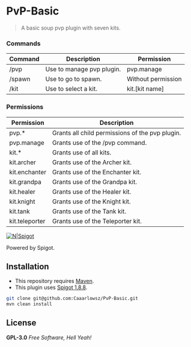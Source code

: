 # PvP-Basic
> A basic soup pvp plugin with seven kits.

### Commands
| Command | Description | Permission |
| ------ | ------ | ------ |
| /pvp | Use to manage pvp plugin. | pvp.manage |
| /spawn | Use to go to spawn. | Without permission |
| /kit | Use to select a kit. | kit.[kit name] |

### Permissions
| Permission | Description |
| ------ | ------ |
| pvp.* | Grants all child permissions of the pvp plugin. |
| pvp.manage | Grants use of the /pvp command. |
| kit.* | Grants use of all kits. |
| kit.archer | Grants use of the Archer kit. |
| kit.enchanter | Grants use of the Enchanter kit. |
| kit.grandpa | Grants use of the Grandpa kit. |
| kit.healer | Grants use of the Healer kit. |
| kit.knight | Grants use of the Knight kit. |
| kit.tank | Grants use of the Tank kit. |
| kit.teleporter | Grants use of the Teleporter kit. |

[![N|Spigot](https://static.spigotmc.org/img/spigot.png)](https://www.spigotmc.org/)

Powered by Spigot.

## Installation
- This repository requires [Maven][mvn].
- This plugin uses [Spigot 1.8.8][buildtools].
```sh
git clone git@github.com:Caaarlowsz/PvP-Basic.git
mvn clean install
```

## License
**GPL-3.0**
*Free Software, Hell Yeah!*

[mvn]: <https://maven.apache.org/>
[buildtools]: <https://www.spigotmc.org/wiki/buildtools/>
